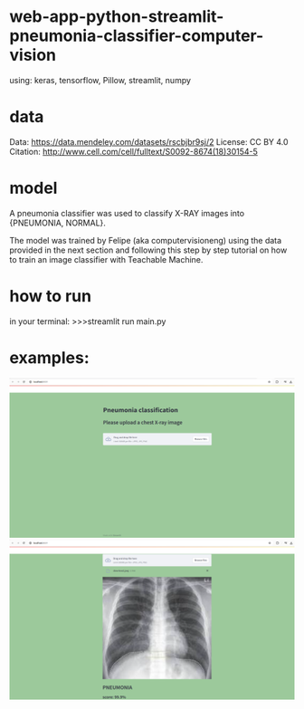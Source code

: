 # web-app-python-streamlit-pneumonia-classifier-computer-vision
using: keras, tensorflow, Pillow, streamlit, numpy

# data
Data: https://data.mendeley.com/datasets/rscbjbr9sj/2
License: CC BY 4.0
Citation: http://www.cell.com/cell/fulltext/S0092-8674(18)30154-5

# model
A pneumonia classifier was used to classify X-RAY images into {PNEUMONIA, NORMAL}.

The model was trained by Felipe (aka computervisioneng) using the data provided in the next section and following this step by step tutorial on how to train an image classifier with Teachable Machine.

# how to run 
in your terminal: >>>streamlit run main.py

# examples:
![alt text](image.png)
![alt text](image-1.png)